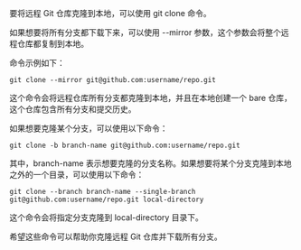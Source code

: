 要将远程 Git 仓库克隆到本地，可以使用 git clone 命令。

如果想要将所有分支都下载下来，可以使用 --mirror 参数，这个参数会将整个远程仓库都复制到本地。

命令示例如下：

```
git clone --mirror git@github.com:username/repo.git
```

这个命令会将远程仓库所有分支都克隆到本地，并且在本地创建一个 bare 仓库，这个仓库包含所有分支和提交历史。

如果想要克隆某个分支，可以使用以下命令：

```
git clone -b branch-name git@github.com:username/repo.git
```

其中，branch-name 表示想要克隆的分支名称。如果想要将某个分支克隆到本地之外的一个目录，可以使用以下命令：

```
git clone --branch branch-name --single-branch git@github.com:username/repo.git local-directory
```

这个命令会将指定分支克隆到 local-directory 目录下。

希望这些命令可以帮助你克隆远程 Git 仓库并下载所有分支。